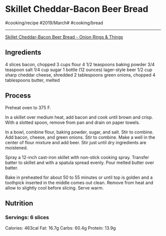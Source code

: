 # Skillet Cheddar-Bacon Beer Bread
#cooking/recipe #2019/March# #cooking/bread
- - - -
[Skillet Cheddar-Bacon Beer Bread - Onion Rings & Things](https://www.onionringsandthings.com/cheddar-bacon-beer-bread/)

## Ingredients
4 slices bacon, chopped
3 cups flour
4 1/2 teaspoons baking powder
3/4 teaspoon salt
1/4 cup sugar
1 bottle (12 ounces) lager-style beer
1/2 cup sharp cheddar cheese, shredded
2 tablespoons green onions, chopped
4 tablespoons butter, melted

## Process
Preheat oven to 375 F.

In a skillet over medium heat, add bacon and cook until brown and crisp. With a slotted spoon, remove from pan and drain on paper towels.

In a bowl, combine flour, baking powder, sugar, and salt. Stir to combine. Add bacon, cheese, and green onions. Stir to combine. Make a well in the center of flour mixture and add beer. Stir just until dry ingredients are moistened.

Spray a 12-inch cast-iron skillet with non-stick cooking spray. Transfer batter to skillet and with a spatula spread evenly. Pour melted butter over batter.

Bake in preheated for about 50 to 55 minutes or until top is golden and a toothpick inserted in the middle comes out clean. Remove from heat and allow to slightly cool before slicing. Serve warm.

## Nutrition
### Servings: 6 slices
Calories: 463cal
Fat: 16.7g
Carbs: 60.4g
Protein: 13.9g